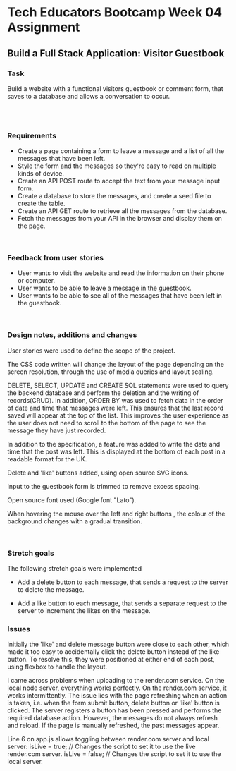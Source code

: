 # Tech Educators Bootcamp Week 04 Assignment

## Build a Full Stack Application: Visitor Guestbook

### Task

Build a website with a functional visitors guestbook or comment form, that saves to a database and allows a conversation to occur.

<br>
<br>

### Requirements

- Create a page containing a form to leave a message and a list of all the messages that have been left.
- Style the form and the messages so they're easy to read on multiple kinds of device.
- Create an API POST route to accept the text from your message input form.
- Create a database to store the messages, and create a seed file to create the table.
- Create an API GET route to retrieve all the messages from the database.
- Fetch the messages from your API in the browser and display them on the page.
<br>

### Feedback from user stories

- User wants to visit the website and read the information on their phone or computer.
- User wants to be able to leave a message in the guestbook.
- User wants to be able to see all of the messages that have been left in the guestbook.
<br>


### Design notes, additions and changes

User stories were used to define the scope of the project.

The CSS code written will change the layout of the page depending on the screen resolution, through the use of media queries and layout scaling. 

DELETE, SELECT, UPDATE and CREATE SQL statements were used to query the backend database and perform the deletion and the writing of records(CRUD). In addition, ORDER BY was used to fetch data in the order of date and time that messages were left. This ensures that the last record saved will appear at the top of the list. This improves the user experience as the user does not need to scroll to the bottom of the page to see the message they have just recorded.

In addition to the specification, a feature was added to write the date and time that the post was left. This is displayed at the bottom of each post in a readable format for the UK. 

Delete and 'like' buttons added, using open source SVG icons.

Input to the guestbook form is trimmed to remove excess spacing.

Open source font used (Google font "Lato").

When hovering the mouse over the left and right buttons , the colour of the background changes with a gradual transition.

<br>


### Stretch goals

The following stretch goals were implemented

- Add a delete button to each message, that sends a request to the server to delete the message.

- Add a like button to each message, that sends a separate request to the server to increment the likes on the message.



### Issues

Initially the 'like' and delete message button were close to each other, which made it too easy to accidentally click the delete button instead of the like button. To resolve this, they were positioned at either end of each post, using flexbox to handle the layout.

I came across problems when uploading to the render.com service.
On the local node server, everything works perfectly. On the render.com service, it works intermittently.
The issue lies with the page refreshing when an action is taken, i.e. when the form submit button, delete button or 'like' button is clicked.
The server registers a button has been pressed and performs the required database action. However, the messages do not always refresh and reload.
If the page is manually refreshed, the past messages appear. 

Line 6 on app.js allows toggling between render.com server and local server: 
isLive = true;  // Changes the script to set it to use the live render.com server.
isLive = false;  // Changes the script to set it to use the local server.


